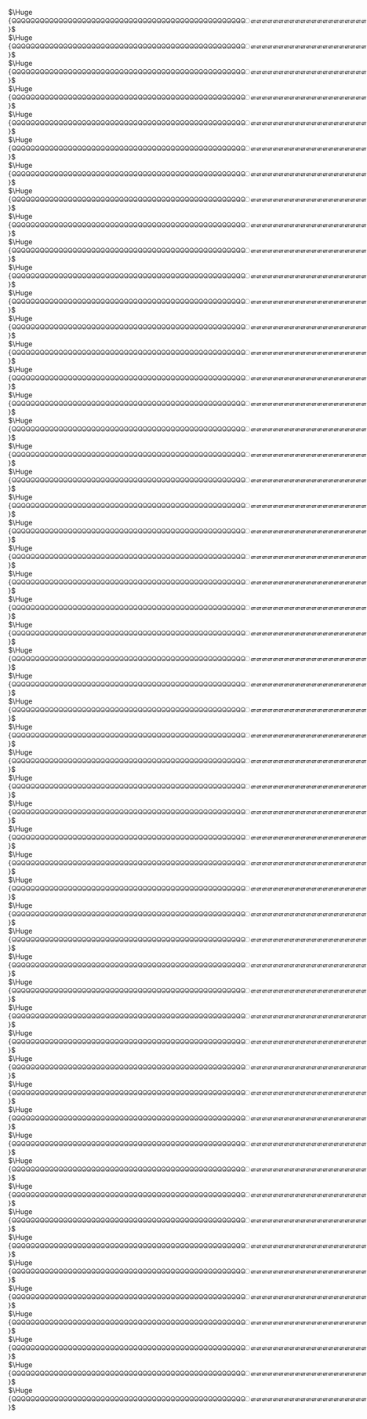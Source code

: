 $\Huge{ௌௌௌௌௌௌௌௌௌௌௌௌௌௌௌௌௌௌௌௌௌௌௌௌௌௌௌௌௌௌௌௌௌௌௌௌௌௌௌௌௌௌௌௌௌௌௌௌௌௌ}$
$\Huge{ௌௌௌௌௌௌௌௌௌௌௌௌௌௌௌௌௌௌௌௌௌௌௌௌௌௌௌௌௌௌௌௌௌௌௌௌௌௌௌௌௌௌௌௌௌௌௌௌௌௌ}$
$\Huge{ௌௌௌௌௌௌௌௌௌௌௌௌௌௌௌௌௌௌௌௌௌௌௌௌௌௌௌௌௌௌௌௌௌௌௌௌௌௌௌௌௌௌௌௌௌௌௌௌௌௌ}$
$\Huge{ௌௌௌௌௌௌௌௌௌௌௌௌௌௌௌௌௌௌௌௌௌௌௌௌௌௌௌௌௌௌௌௌௌௌௌௌௌௌௌௌௌௌௌௌௌௌௌௌௌௌ}$
$\Huge{ௌௌௌௌௌௌௌௌௌௌௌௌௌௌௌௌௌௌௌௌௌௌௌௌௌௌௌௌௌௌௌௌௌௌௌௌௌௌௌௌௌௌௌௌௌௌௌௌௌௌ}$
$\Huge{ௌௌௌௌௌௌௌௌௌௌௌௌௌௌௌௌௌௌௌௌௌௌௌௌௌௌௌௌௌௌௌௌௌௌௌௌௌௌௌௌௌௌௌௌௌௌௌௌௌௌ}$
$\Huge{ௌௌௌௌௌௌௌௌௌௌௌௌௌௌௌௌௌௌௌௌௌௌௌௌௌௌௌௌௌௌௌௌௌௌௌௌௌௌௌௌௌௌௌௌௌௌௌௌௌௌ}$
$\Huge{ௌௌௌௌௌௌௌௌௌௌௌௌௌௌௌௌௌௌௌௌௌௌௌௌௌௌௌௌௌௌௌௌௌௌௌௌௌௌௌௌௌௌௌௌௌௌௌௌௌௌ}$
$\Huge{ௌௌௌௌௌௌௌௌௌௌௌௌௌௌௌௌௌௌௌௌௌௌௌௌௌௌௌௌௌௌௌௌௌௌௌௌௌௌௌௌௌௌௌௌௌௌௌௌௌௌ}$
$\Huge{ௌௌௌௌௌௌௌௌௌௌௌௌௌௌௌௌௌௌௌௌௌௌௌௌௌௌௌௌௌௌௌௌௌௌௌௌௌௌௌௌௌௌௌௌௌௌௌௌௌௌ}$
$\Huge{ௌௌௌௌௌௌௌௌௌௌௌௌௌௌௌௌௌௌௌௌௌௌௌௌௌௌௌௌௌௌௌௌௌௌௌௌௌௌௌௌௌௌௌௌௌௌௌௌௌௌ}$
$\Huge{ௌௌௌௌௌௌௌௌௌௌௌௌௌௌௌௌௌௌௌௌௌௌௌௌௌௌௌௌௌௌௌௌௌௌௌௌௌௌௌௌௌௌௌௌௌௌௌௌௌௌ}$
$\Huge{ௌௌௌௌௌௌௌௌௌௌௌௌௌௌௌௌௌௌௌௌௌௌௌௌௌௌௌௌௌௌௌௌௌௌௌௌௌௌௌௌௌௌௌௌௌௌௌௌௌௌ}$
$\Huge{ௌௌௌௌௌௌௌௌௌௌௌௌௌௌௌௌௌௌௌௌௌௌௌௌௌௌௌௌௌௌௌௌௌௌௌௌௌௌௌௌௌௌௌௌௌௌௌௌௌௌ}$
$\Huge{ௌௌௌௌௌௌௌௌௌௌௌௌௌௌௌௌௌௌௌௌௌௌௌௌௌௌௌௌௌௌௌௌௌௌௌௌௌௌௌௌௌௌௌௌௌௌௌௌௌௌ}$
$\Huge{ௌௌௌௌௌௌௌௌௌௌௌௌௌௌௌௌௌௌௌௌௌௌௌௌௌௌௌௌௌௌௌௌௌௌௌௌௌௌௌௌௌௌௌௌௌௌௌௌௌௌ}$
$\Huge{ௌௌௌௌௌௌௌௌௌௌௌௌௌௌௌௌௌௌௌௌௌௌௌௌௌௌௌௌௌௌௌௌௌௌௌௌௌௌௌௌௌௌௌௌௌௌௌௌௌௌ}$
$\Huge{ௌௌௌௌௌௌௌௌௌௌௌௌௌௌௌௌௌௌௌௌௌௌௌௌௌௌௌௌௌௌௌௌௌௌௌௌௌௌௌௌௌௌௌௌௌௌௌௌௌௌ}$
$\Huge{ௌௌௌௌௌௌௌௌௌௌௌௌௌௌௌௌௌௌௌௌௌௌௌௌௌௌௌௌௌௌௌௌௌௌௌௌௌௌௌௌௌௌௌௌௌௌௌௌௌௌ}$
$\Huge{ௌௌௌௌௌௌௌௌௌௌௌௌௌௌௌௌௌௌௌௌௌௌௌௌௌௌௌௌௌௌௌௌௌௌௌௌௌௌௌௌௌௌௌௌௌௌௌௌௌௌ}$
$\Huge{ௌௌௌௌௌௌௌௌௌௌௌௌௌௌௌௌௌௌௌௌௌௌௌௌௌௌௌௌௌௌௌௌௌௌௌௌௌௌௌௌௌௌௌௌௌௌௌௌௌௌ}$
$\Huge{ௌௌௌௌௌௌௌௌௌௌௌௌௌௌௌௌௌௌௌௌௌௌௌௌௌௌௌௌௌௌௌௌௌௌௌௌௌௌௌௌௌௌௌௌௌௌௌௌௌௌ}$
$\Huge{ௌௌௌௌௌௌௌௌௌௌௌௌௌௌௌௌௌௌௌௌௌௌௌௌௌௌௌௌௌௌௌௌௌௌௌௌௌௌௌௌௌௌௌௌௌௌௌௌௌௌ}$
$\Huge{ௌௌௌௌௌௌௌௌௌௌௌௌௌௌௌௌௌௌௌௌௌௌௌௌௌௌௌௌௌௌௌௌௌௌௌௌௌௌௌௌௌௌௌௌௌௌௌௌௌௌ}$
$\Huge{ௌௌௌௌௌௌௌௌௌௌௌௌௌௌௌௌௌௌௌௌௌௌௌௌௌௌௌௌௌௌௌௌௌௌௌௌௌௌௌௌௌௌௌௌௌௌௌௌௌௌ}$
$\Huge{ௌௌௌௌௌௌௌௌௌௌௌௌௌௌௌௌௌௌௌௌௌௌௌௌௌௌௌௌௌௌௌௌௌௌௌௌௌௌௌௌௌௌௌௌௌௌௌௌௌௌ}$
$\Huge{ௌௌௌௌௌௌௌௌௌௌௌௌௌௌௌௌௌௌௌௌௌௌௌௌௌௌௌௌௌௌௌௌௌௌௌௌௌௌௌௌௌௌௌௌௌௌௌௌௌௌ}$
$\Huge{ௌௌௌௌௌௌௌௌௌௌௌௌௌௌௌௌௌௌௌௌௌௌௌௌௌௌௌௌௌௌௌௌௌௌௌௌௌௌௌௌௌௌௌௌௌௌௌௌௌௌ}$
$\Huge{ௌௌௌௌௌௌௌௌௌௌௌௌௌௌௌௌௌௌௌௌௌௌௌௌௌௌௌௌௌௌௌௌௌௌௌௌௌௌௌௌௌௌௌௌௌௌௌௌௌௌ}$
$\Huge{ௌௌௌௌௌௌௌௌௌௌௌௌௌௌௌௌௌௌௌௌௌௌௌௌௌௌௌௌௌௌௌௌௌௌௌௌௌௌௌௌௌௌௌௌௌௌௌௌௌௌ}$
$\Huge{ௌௌௌௌௌௌௌௌௌௌௌௌௌௌௌௌௌௌௌௌௌௌௌௌௌௌௌௌௌௌௌௌௌௌௌௌௌௌௌௌௌௌௌௌௌௌௌௌௌௌ}$
$\Huge{ௌௌௌௌௌௌௌௌௌௌௌௌௌௌௌௌௌௌௌௌௌௌௌௌௌௌௌௌௌௌௌௌௌௌௌௌௌௌௌௌௌௌௌௌௌௌௌௌௌௌ}$
$\Huge{ௌௌௌௌௌௌௌௌௌௌௌௌௌௌௌௌௌௌௌௌௌௌௌௌௌௌௌௌௌௌௌௌௌௌௌௌௌௌௌௌௌௌௌௌௌௌௌௌௌௌ}$
$\Huge{ௌௌௌௌௌௌௌௌௌௌௌௌௌௌௌௌௌௌௌௌௌௌௌௌௌௌௌௌௌௌௌௌௌௌௌௌௌௌௌௌௌௌௌௌௌௌௌௌௌௌ}$
$\Huge{ௌௌௌௌௌௌௌௌௌௌௌௌௌௌௌௌௌௌௌௌௌௌௌௌௌௌௌௌௌௌௌௌௌௌௌௌௌௌௌௌௌௌௌௌௌௌௌௌௌௌ}$
$\Huge{ௌௌௌௌௌௌௌௌௌௌௌௌௌௌௌௌௌௌௌௌௌௌௌௌௌௌௌௌௌௌௌௌௌௌௌௌௌௌௌௌௌௌௌௌௌௌௌௌௌௌ}$
$\Huge{ௌௌௌௌௌௌௌௌௌௌௌௌௌௌௌௌௌௌௌௌௌௌௌௌௌௌௌௌௌௌௌௌௌௌௌௌௌௌௌௌௌௌௌௌௌௌௌௌௌௌ}$
$\Huge{ௌௌௌௌௌௌௌௌௌௌௌௌௌௌௌௌௌௌௌௌௌௌௌௌௌௌௌௌௌௌௌௌௌௌௌௌௌௌௌௌௌௌௌௌௌௌௌௌௌௌ}$
$\Huge{ௌௌௌௌௌௌௌௌௌௌௌௌௌௌௌௌௌௌௌௌௌௌௌௌௌௌௌௌௌௌௌௌௌௌௌௌௌௌௌௌௌௌௌௌௌௌௌௌௌௌ}$
$\Huge{ௌௌௌௌௌௌௌௌௌௌௌௌௌௌௌௌௌௌௌௌௌௌௌௌௌௌௌௌௌௌௌௌௌௌௌௌௌௌௌௌௌௌௌௌௌௌௌௌௌௌ}$
$\Huge{ௌௌௌௌௌௌௌௌௌௌௌௌௌௌௌௌௌௌௌௌௌௌௌௌௌௌௌௌௌௌௌௌௌௌௌௌௌௌௌௌௌௌௌௌௌௌௌௌௌௌ}$
$\Huge{ௌௌௌௌௌௌௌௌௌௌௌௌௌௌௌௌௌௌௌௌௌௌௌௌௌௌௌௌௌௌௌௌௌௌௌௌௌௌௌௌௌௌௌௌௌௌௌௌௌௌ}$
$\Huge{ௌௌௌௌௌௌௌௌௌௌௌௌௌௌௌௌௌௌௌௌௌௌௌௌௌௌௌௌௌௌௌௌௌௌௌௌௌௌௌௌௌௌௌௌௌௌௌௌௌௌ}$
$\Huge{ௌௌௌௌௌௌௌௌௌௌௌௌௌௌௌௌௌௌௌௌௌௌௌௌௌௌௌௌௌௌௌௌௌௌௌௌௌௌௌௌௌௌௌௌௌௌௌௌௌௌ}$
$\Huge{ௌௌௌௌௌௌௌௌௌௌௌௌௌௌௌௌௌௌௌௌௌௌௌௌௌௌௌௌௌௌௌௌௌௌௌௌௌௌௌௌௌௌௌௌௌௌௌௌௌௌ}$
$\Huge{ௌௌௌௌௌௌௌௌௌௌௌௌௌௌௌௌௌௌௌௌௌௌௌௌௌௌௌௌௌௌௌௌௌௌௌௌௌௌௌௌௌௌௌௌௌௌௌௌௌௌ}$
$\Huge{ௌௌௌௌௌௌௌௌௌௌௌௌௌௌௌௌௌௌௌௌௌௌௌௌௌௌௌௌௌௌௌௌௌௌௌௌௌௌௌௌௌௌௌௌௌௌௌௌௌௌ}$
$\Huge{ௌௌௌௌௌௌௌௌௌௌௌௌௌௌௌௌௌௌௌௌௌௌௌௌௌௌௌௌௌௌௌௌௌௌௌௌௌௌௌௌௌௌௌௌௌௌௌௌௌௌ}$
$\Huge{ௌௌௌௌௌௌௌௌௌௌௌௌௌௌௌௌௌௌௌௌௌௌௌௌௌௌௌௌௌௌௌௌௌௌௌௌௌௌௌௌௌௌௌௌௌௌௌௌௌௌ}$
$\Huge{ௌௌௌௌௌௌௌௌௌௌௌௌௌௌௌௌௌௌௌௌௌௌௌௌௌௌௌௌௌௌௌௌௌௌௌௌௌௌௌௌௌௌௌௌௌௌௌௌௌௌ}$
$\Huge{ௌௌௌௌௌௌௌௌௌௌௌௌௌௌௌௌௌௌௌௌௌௌௌௌௌௌௌௌௌௌௌௌௌௌௌௌௌௌௌௌௌௌௌௌௌௌௌௌௌௌ}$
$\Huge{ௌௌௌௌௌௌௌௌௌௌௌௌௌௌௌௌௌௌௌௌௌௌௌௌௌௌௌௌௌௌௌௌௌௌௌௌௌௌௌௌௌௌௌௌௌௌௌௌௌௌ}$
$\Huge{ௌௌௌௌௌௌௌௌௌௌௌௌௌௌௌௌௌௌௌௌௌௌௌௌௌௌௌௌௌௌௌௌௌௌௌௌௌௌௌௌௌௌௌௌௌௌௌௌௌௌ}$
$\Huge{ௌௌௌௌௌௌௌௌௌௌௌௌௌௌௌௌௌௌௌௌௌௌௌௌௌௌௌௌௌௌௌௌௌௌௌௌௌௌௌௌௌௌௌௌௌௌௌௌௌௌ}$
$\Huge{ௌௌௌௌௌௌௌௌௌௌௌௌௌௌௌௌௌௌௌௌௌௌௌௌௌௌௌௌௌௌௌௌௌௌௌௌௌௌௌௌௌௌௌௌௌௌௌௌௌௌ}$
